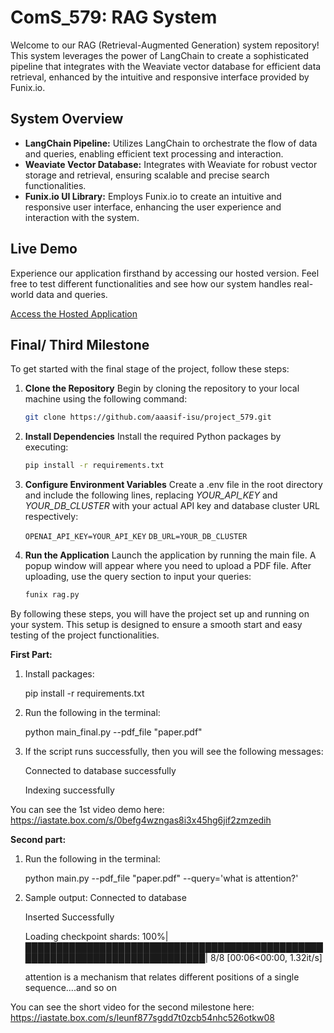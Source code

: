 # ComS_579: RAG System
Welcome to our RAG (Retrieval-Augmented Generation) system repository! This system leverages the power of LangChain to create a sophisticated pipeline that integrates with the Weaviate vector database for efficient data retrieval, enhanced by the intuitive and responsive interface provided by Funix.io.

## System Overview
- **LangChain Pipeline:** Utilizes LangChain to orchestrate the flow of data and queries, enabling efficient text processing and interaction.
- **Weaviate Vector Database:** Integrates with Weaviate for robust vector storage and retrieval, ensuring scalable and precise search functionalities.
- **Funix.io UI Library:** Employs Funix.io to create an intuitive and responsive user interface, enhancing the user experience and interaction with the system.

## Live Demo
Experience our application firsthand by accessing our hosted version. Feel free to test different functionalities and see how our system handles real-world data and queries. 

[Access the Hosted Application](https://huggingface.co/spaces/arafspn/rag-project)

## Final/ Third Milestone
To get started with the final stage of the project, follow these steps:

1. **Clone the Repository**
   Begin by cloning the repository to your local machine using the following command:
   ```bash
   git clone https://github.com/aaasif-isu/project_579.git
   ```
2. **Install Dependencies**
   Install the required Python packages by executing:
   ```bash
   pip install -r requirements.txt
   ```
4. **Configure Environment Variables**
   Create a .env file in the root directory and include the following lines, replacing _YOUR_API_KEY_ and _YOUR_DB_CLUSTER_ with your actual API key and database cluster URL respectively:
   
   ```OPENAI_API_KEY=YOUR_API_KEY```
   ```DB_URL=YOUR_DB_CLUSTER```
   
6. **Run the Application**
   Launch the application by running the main file. A popup window will appear where you need to upload a PDF file. After uploading, use the query section to input your queries:  
   ```bash
   funix rag.py
   ```
By following these steps, you will have the project set up and running on your system. This setup is designed to ensure a smooth start and easy testing of the project functionalities.


**First Part:**

1. Install packages:
   
    pip install -r requirements.txt

2. Run the following in the terminal:
   
    python main_final.py --pdf_file "paper.pdf"

3. If the script runs successfully, then you will see the following messages:
   
    Connected to database successfully
   
    Indexing successfully

You can see the 1st video demo here: 
https://iastate.box.com/s/0befg4wzngas8i3x45hg6jif2zmzedih


**Second part:**

1. Run the following in the terminal:
   
    python main.py --pdf_file "paper.pdf" --query='what is attention?'

2. Sample output:
   Connected to database
   
   Inserted Successfully
   
   Loading checkpoint shards: 100%|█████████████████████████████████████████████████████████████████████████████| 8/8 [00:06<00:00,  1.32it/s]


   attention is a mechanism that relates different positions of a single sequence....and so on

You can see the short video for the second milestone here:
https://iastate.box.com/s/leunf877sgdd7t0zcb54nhc526otkw08




